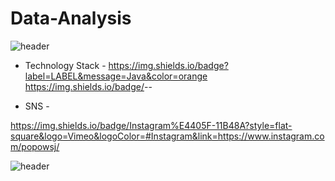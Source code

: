 # Data-Analysis

![header](https://capsule-render.vercel.app/api?type=wave&color=gradient&height=150&section=header&Data-Analysis%20render&fontSize=45&animation=fadeIn)

- Technology Stack -
https://img.shields.io/badge?label=LABEL&message=Java&color=orange
https://img.shields.io/badge/<LABEL>-<Java>-<orange>

- SNS -

https://img.shields.io/badge/Instagram%E4405F-11B48A?style=flat-square&logo=Vimeo&logoColor=#Instagram&link=https://www.instagram.com/popowsj/


![header](https://capsule-render.vercel.app/api?type=wave&color=gradient&height=150&section=footer&Data-Analysis%20render&fontSize=45&animation=fadeIn)
